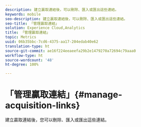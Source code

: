 ```yaml
---
description: 建立贏取連結後，可以刪除、匯入或匯出這些連結。
keywords: mobile
seo-description: 建立贏取連結後，可以刪除、匯入或匯出這些連結。
seo-title: 「管理贏取連結」
solution: Experience Cloud,Analytics
title: 「管理贏取連結」
topic: Metrics
uuid: 06b35bbc-7cd6-4375-aa17-204edab40e62
translation-type: ht
source-git-commit: ae16f224eeaeefa29b2e1479270a72694c79aaa0
workflow-type: ht
source-wordcount: '48'
ht-degree: 100%

---
```



# 「管理贏取連結」{#manage-acquisition-links}

建立贏取連結後，您可以刪除、匯入或匯出這些連結。